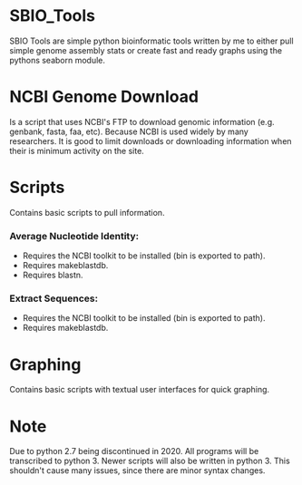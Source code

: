 # SBIO_Tools
SBIO Tools are simple python bioinformatic tools written by me to either pull simple genome assembly stats or create fast and ready graphs
using the pythons seaborn module.

# NCBI Genome Download
Is a script that uses NCBI's FTP to download genomic information (e.g. genbank, fasta, faa, etc). Because NCBI is used widely by many
researchers. It is good to limit downloads or downloading information when their is minimum activity on the site. 

# Scripts
Contains basic scripts to pull information.

### Average Nucleotide Identity:
* Requires the NCBI toolkit to be installed (bin is exported to path).
* Requires makeblastdb.
* Requires blastn.
### Extract Sequences:
* Requires the NCBI toolkit to be installed (bin is exported to path).
* Requires makeblastdb.

# Graphing
Contains basic scripts with textual user interfaces for quick graphing.

# Note
Due to python 2.7 being discontinued in 2020. All programs will be transcribed to python 3. Newer scripts will also be written in python 3. This shouldn't cause many issues, since there are minor syntax changes.
